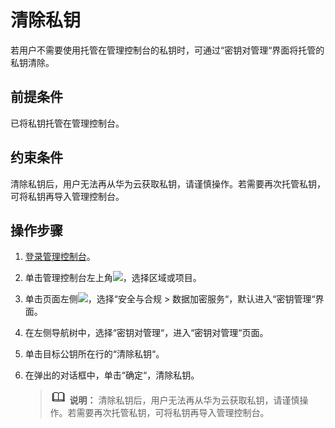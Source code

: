 # 清除私钥<a name="dew_01_0083"></a>

若用户不需要使用托管在管理控制台的私钥时，可通过“密钥对管理“界面将托管的私钥清除。

## 前提条件<a name="section181126545918"></a>

已将私钥托管在管理控制台。

## 约束条件<a name="section15263164983112"></a>

清除私钥后，用户无法再从华为云获取私钥，请谨慎操作。若需要再次托管私钥，可将私钥再导入管理控制台。

## 操作步骤<a name="section54321655133911"></a>

1.  [登录管理控制台](https://console.huaweicloud.com)。
2.  单击管理控制台左上角![](figures/icon_region-12.png)，选择区域或项目。
3.  单击页面左侧![](figures/icon-servicelist-13.png)，选择“安全与合规  \>  数据加密服务“，默认进入“密钥管理“界面。
4.  在左侧导航树中，选择“密钥对管理“，进入“密钥对管理“页面。
5.  单击目标公钥所在行的“清除私钥“。
6.  在弹出的对话框中，单击“确定“，清除私钥。

    >![](public_sys-resources/icon-note.gif) **说明：** 
    >清除私钥后，用户无法再从华为云获取私钥，请谨慎操作。若需要再次托管私钥，可将私钥再导入管理控制台。


